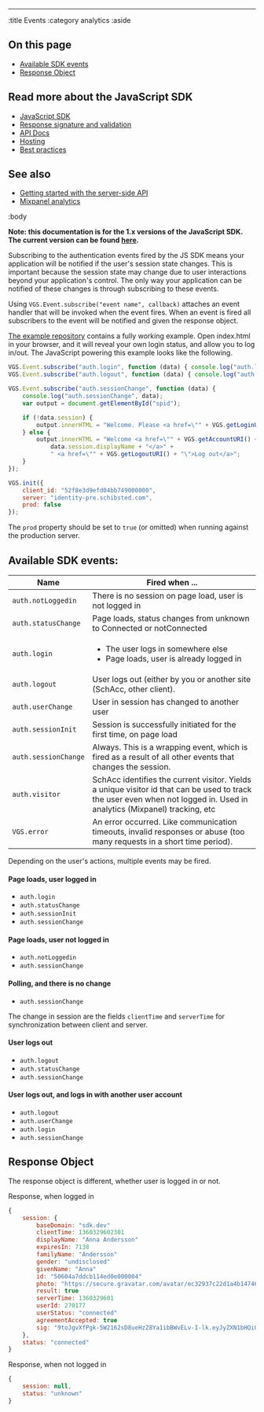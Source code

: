 --------------------------------------------------------------------------------
:title Events
:category analytics
:aside

## On this page

- [Available SDK events](#available-sdk-events)
- [Response Object](#response-object)

## Read more about the JavaScript SDK

- [JavaScript SDK](/sdks/javascript-1x/)
- [Response signature and validation](/sdks/js-1x/response-signature-and-validation/)
- [API Docs](/sdks/js-1x/api-docs/)
- [Hosting](/sdks/js-1x/hosting/)
- [Best practices](/sdks/js-1x/best-practices/)

## See also

- [Getting started with the server-side API](/getting-started/)
- [Mixpanel analytics](/mixpanel/analytics/)

:body

**Note: this documentation is for the 1.x versions of the JavaScript SDK. The current version can be found
[here](/sdks/javascript/).**

Subscribing to the authentication events fired by the JS SDK means your
application will be notified if the user's session state changes. This is
important because the session state may change due to user interactions beyond
your application's control. The only way your application can be notified of
these changes is through subscribing to these events.

Using `VGS.Event.subscribe("event name", callback)` attaches an event handler
that will be invoked when the event fires. When an event is fired all
subscribers to the event will be notified and given the response object.

[The example repository](https://github.com/schibsted/spid-js-examples/tree/master/getting-started)
contains a fully working example. Open index.html in your browser, and it will
reveal your own login status, and allow you to log in/out. The JavaScript
powering this example looks like the following.

```javascript
VGS.Event.subscribe("auth.login", function (data) { console.log("auth.login", data); });
VGS.Event.subscribe("auth.logout", function (data) { console.log("auth.logout", data); });

VGS.Event.subscribe("auth.sessionChange", function (data) {
    console.log("auth.sessionChange", data);
    var output = document.getElementById("spid");

    if (!data.session) {
        output.innerHTML = "Welcome. Please <a href=\"" + VGS.getLoginURI() + "\">log in</a>";
    } else {
        output.innerHTML = "Welcome <a href=\"" + VGS.getAccountURI() + "\">" +
            data.session.displayName + "</a>" +
            " <a href=\"" + VGS.getLogoutURI() + "\">Log out</a>";
    }
});

VGS.init({
    client_id: "52f8e3d9efd04bb749000000",
    server: "identity-pre.schibsted.com",
    prod: false
});
```

The `prod` property should be set to `true` (or omitted) when running against
the production server.

## Available SDK events:

<table class="table table-hover">
  <thead>
    <tr>
      <th>Name</th>
      <th>Fired when ...</th>
    </tr>
  </thead>
  <tbody>
    <tr>
      <td><code>auth.notLoggedin</code></td>
      <td>There is no session on page load, user is not logged in</td>
    </tr>
    <tr>
      <td><code>auth.statusChange</code></td>
      <td>Page loads, status changes from unknown to Connected or notConnected</td>
    </tr>
    <tr>
      <td><code>auth.login</code></td>
      <td>
        <ul>
          <li>The user logs in somewhere else</li>
          <li>Page loads, user is already logged in</li>
        </ul>
      </td>
    </tr>
    <tr>
      <td><code>auth.logout</code></td>
      <td>User logs out (either by you or another site (SchAcc, other client).</td>
    </tr>
    <tr>
      <td><code>auth.userChange</code></td>
      <td>User in session has changed to another user</td>
    </tr>
    <tr>
      <td><code>auth.sessionInit</code></td>
      <td>Session is successfully initiated for the first time, on page load</td>
    </tr>
    <tr>
      <td><code>auth.sessionChange</code></td>
      <td>Always. This is a wrapping event, which is fired as a result of all other events that changes the session.</td>
    </tr>
    <tr>
      <td><code>auth.visitor</code></td>
      <td>SchAcc identifies the current visitor. Yields a unique visitor id that can be used to track the user even when not logged in. Used in analytics (Mixpanel) tracking, etc</td>
    </tr>
    <tr>
      <td><code>VGS.error</code></td>
      <td>An error occurred. Like communication timeouts, invalid responses or abuse (too many requests in a short time period).</td>
    </tr>
  </tbody>
</table>

Depending on the user's actions, multiple events may be fired.

#### Page loads, user logged in

- `auth.login`
- `auth.statusChange`
- `auth.sessionInit`
- `auth.sessionChange`

#### Page loads, user not logged in
- `auth.notLoggedin`
- `auth.sessionChange`

#### Polling, and there is no change

- `auth.sessionChange`

The change in session are the fields `clientTime` and `serverTime` for
synchronization between client and server.

#### User logs out

- `auth.logout`
- `auth.statusChange`
- `auth.sessionChange`

#### User logs out, and logs in with another user account

- `auth.logout`
- `auth.userChange`
- `auth.login`
- `auth.sessionChange`

## Response Object

The response object is different, whether user is logged in or not.

Response, when logged in

```js
{
    session: {
        baseDomain: "sdk.dev"
        clientTime: 1360329602301
        displayName: "Anna Andersson"
        expiresIn: 7138
        familyName: "Andersson"
        gender: "undisclosed"
        givenName: "Anna"
        id: "50604a7ddcb114ed0e000004"
        photo: "https://secure.gravatar.com/avatar/ec32937c22d1a4b1474657b776d0f398?s=200"
        result: true
        serverTime: 1360329601
        userId: 270177
        userStatus: "connected"
        agreementAccepted: true
        sig: "9toJgvXfPgk-5W2162sD8ueHzZ8Ya1ibBWvELv-I-lk.eyJyZXN1bHQiOnRydWUsInNlcnZlclRpbWUiOjEzNjAzMjk2MDEsInVzZXJTdGF0dXMiOiJjb25uZWN0ZWQiLCJ1c2VySWQiOjI3MDE3NywiaWQiOiI1MDYwNGE3ZGRjYjExNGVkMGUwMDAwMDQiLCJkaXNwbGF5TmFtZSI6IkpvYWtpbSBXYW5nZ3JlbiIsImdpdmVuTmFtZSI6IkpvYWtpbSIsImZhbWlseU5hbWUiOiJXYW5nZ3JlbiIsImdlbmRlciI6InVuZGlzY2xvc2VkIiwicGhvdG8iOiJodHRwczpcL1wvc2VjdXJlLmdyYXZhdGFyLmNvbVwvYXZhdGFyXC9lYzMyOTM3YzIyZDFhNGIxNDc0NjU3Yjc3NmQwZjM5OD9zPTIwMCIsImV4cGlyZXNJbiI6NzEzOCwiYmFzZURvbWFpbiI6InNkay5kZXYiLCJhbGdvcml0aG0iOiJITUFDLVNIQTI1NiJ9"
    },
    status: "connected"
}
```

Response, when not logged in

```js
{
    session: null,
    status: "unknown"
}
```
